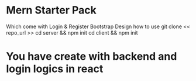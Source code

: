 # Mern Starter Pack

Which come with Login & Register Bootstrap Design
how to use
git clone << repo_url >>
cd server && npm init
cd client && npm init

# You have create with backend and login logics in react
